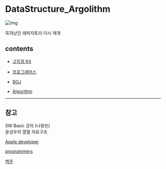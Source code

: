 # DataStructure_Argolithm

![img](https://i.namu.wiki/i/ShTzcoMeHE4voCN_b3hTBqixr8Z2NO_O8XEIFIhN3_7rbIfSdq0hUfUw5GJJoF55QatW6GRiwpI9qbX3tI0Mlg.webp)

묵혀났던 레파지토리 다시 재개
<br/>

## contents

- [고득점 Kit](https://github.com/BOLTB0X/DataStructure_Argolithm/blob/main/%EC%BD%94%EB%94%A9%ED%85%8C%EC%8A%A4%ED%8A%B8%20%EA%B3%A0%EB%93%9D%EC%A0%90%20Kit/README.md)
  <br/>

- [프로그래머스](https://github.com/BOLTB0X/DataStructure_Argolithm/tree/main/%ED%94%84%EB%A1%9C%EA%B7%B8%EB%9E%98%EB%A8%B8%EC%8A%A4)
  <br/>

- [BOJ](https://github.com/BOLTB0X/DataStructure_Argolithm/tree/main/BOJ)
  <br/>

- [Algorithm](https://github.com/BOLTB0X/DataStructure_Argolithm/tree/main/Argolithm)
  <br/>

---

## 참고

SW Basic 강의 (나동빈)
<br/>
윤성우의 열혈 자료구조
<br/>

[Apple developer](https://developer.apple.com/documentation/)
<br/>

[programmers](https://programmers.co.kr)
<br/>

[백준](https://www.acmicpc.net)
<br/>
